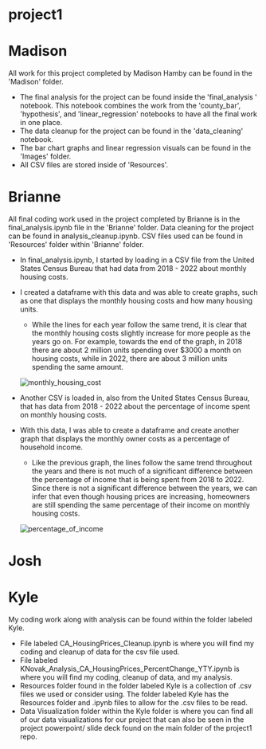 # project1

# Madison
All work for this project completed by Madison Hamby can be found in the 'Madison' folder. 
- The final analysis for the project can be found inside the 'final_analysis ' notebook. This notebook combines the work from the 'county_bar', 'hypothesis', and 'linear_regression' notebooks to have all the final work in one place. 
- The data cleanup for the project can be found in the 'data_cleaning' notebook.
- The bar chart graphs and linear regression visuals can be found in the 'Images' folder.
- All CSV files are stored inside of 'Resources'.

# Brianne
All final coding work used in the project completed by Brianne is in the final_analysis.ipynb file in the 'Brianne' folder.
Data cleaning for the project can be found in analysis_cleanup.ipynb.
CSV files used can be found in 'Resources' folder within 'Brianne' folder.

- In final_analysis.ipynb, I started by loading in a CSV file from the United States Census Bureau that had data from 2018 - 2022 about monthly housing costs.
- I created a dataframe with this data and was able to create graphs, such as one that displays the monthly housing costs and how many housing units.
  - While the lines for each year follow the same trend, it is clear that the monthly housing costs slightly increase for more people as the years go on. For example, towards the end of the graph, in 2018 there are about 2 million units spending over $3000 a month on housing costs, while in 2022, there are about 3 million units spending the same amount. 

   ![monthly_housing_cost](https://github.com/Xelven001/project1/assets/142977736/5ab81ec4-c7b0-4e22-bcde-91d4a9e68d65)

- Another CSV is loaded in, also from the United States Census Bureau, that has data from 2018 - 2022 about the percentage of income spent on monthly housing costs.
- With this data, I was able to create a dataframe and create another graph that displays the monthly owner costs as a percentage of household income.
  - Like the previous graph, the lines follow the same trend throughout the years and there is not much of a significant difference between the percentage of income that is being spent from 2018 to 2022. Since there is not a significant difference between the years, we can infer that even though housing prices are increasing, homeowners are still spending the same percentage of their income on monthly housing costs. 

  ![percentage_of_income](https://github.com/Xelven001/project1/assets/142977736/b395d47f-4778-49b4-b87f-5b015f2f809d)


# Josh


# Kyle
My coding work along with analysis can be found within the folder labeled Kyle.
 - File labeled CA_HousingPrices_Cleanup.ipynb is where you will find my coding and cleanup of data for the csv file used.
 - File labeled KNovak_Analysis_CA_HousingPrices_PercentChange_YTY.ipynb is where you will find my coding, cleanup of data, and my analysis.
 - Resources folder found in the folder labeled Kyle is a collection of .csv files we used or consider using. The folder labeled Kyle has the Resources folder and .ipynb files to allow for the .csv files to be read.
 - Data Visualization folder within the Kyle folder is where you can find all of our data visualizations for our project that can also be seen in the project powerpoint/ slide deck found on the main folder of the project1 repo.
